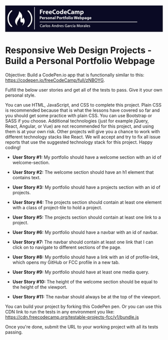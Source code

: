 ![](Top.png)

# Responsive Web Design Projects - Build a Personal Portfolio Webpage

Objective: Build a CodePen.io app that is functionally similar to this: 
https://codepen.io/freeCodeCamp/full/zNBOYG.

Fulfill the below user stories and get all of the tests to pass. Give it your own personal style.

You can use HTML, JavaScript, and CSS to complete this project. Plain CSS is recommended because that is what the lessons have covered so far and you should get some practice with plain CSS. You can use Bootstrap or SASS if you choose. Additional technologies (just for example jQuery, React, Angular, or Vue) are not recommended for this project, and using them is at your own risk. Other projects will give you a chance to work with different technology stacks like React. We will accept and try to fix all issue reports that use the suggested technology stack for this project. Happy coding!

- **User Story #1:** My portfolio should have a welcome section with an id of welcome-section.

- **User Story #2:** The welcome section should have an h1 element that contains text.

- **User Story #3:** My portfolio should have a projects section with an id of projects.

- **User Story #4:** The projects section should contain at least one element with a class of project-tile to hold a project.

- **User Story #5:** The projects section should contain at least one link to a project.

- **User Story #6:** My portfolio should have a navbar with an id of navbar.

- **User Story #7:** The navbar should contain at least one link that I can click on to navigate to different sections of the page.

- **User Story #8:** My portfolio should have a link with an id of profile-link, which opens my GitHub or FCC profile in a new tab.

- **User Story #9:** My portfolio should have at least one media query.

- **User Story #10:** The height of the welcome section should be equal to the height of the viewport.

- **User Story #11:** The navbar should always be at the top of the viewport.

You can build your project by forking this CodePen pen. Or you can use this CDN link to run the tests in any environment you like: 
https://cdn.freecodecamp.org/testable-projects-fcc/v1/bundle.js

Once you're done, submit the URL to your working project with all its tests passing.